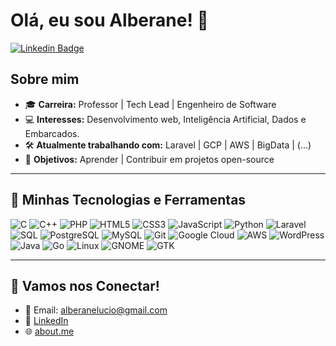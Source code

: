# Olá, eu sou Alberane! 👋
[![Linkedin Badge](https://img.shields.io/badge/-Alberane-blue?style=flat-square&logo=Linkedin&logoColor=white&link=https://www.linkedin.com/in/alberane)](https://www.linkedin.com/in/alberane)

## Sobre mim

- 🎓 **Carreira:** Professor | Tech Lead | Engenheiro de Software
- 💻 **Interesses:** Desenvolvimento web, Inteligência Artificial, Dados e Embarcados.
- 🛠 **Atualmente trabalhando com:** Laravel | GCP | AWS | BigData | (...)
- 🎯 **Objetivos:** Aprender | Contribuir em projetos open-source

---

## 🚀 Minhas Tecnologias e Ferramentas

![C](https://img.shields.io/badge/C-A8B9CC?style=for-the-badge&logo=c&logoColor=white)
![C++](https://img.shields.io/badge/C++-00599C?style=for-the-badge&logo=cplusplus&logoColor=white)
![PHP](https://img.shields.io/badge/PHP-777BB4?style=for-the-badge&logo=php&logoColor=white)
![HTML5](https://img.shields.io/badge/HTML5-E34F26?style=for-the-badge&logo=html5&logoColor=white)
![CSS3](https://img.shields.io/badge/CSS3-1572B6?style=for-the-badge&logo=css3&logoColor=white)
![JavaScript](https://img.shields.io/badge/JavaScript-F7DF1E?style=for-the-badge&logo=javascript&logoColor=black)
![Python](https://img.shields.io/badge/Python-3776AB?style=for-the-badge&logo=python&logoColor=white)
![Laravel](https://img.shields.io/badge/Laravel-FF2D20?style=for-the-badge&logo=laravel&logoColor=white)
![SQL](https://img.shields.io/badge/SQL-4479A1?style=for-the-badge&logo=database&logoColor=white)
![PostgreSQL](https://img.shields.io/badge/PostgreSQL-4169E1?style=for-the-badge&logo=postgresql&logoColor=white)
![MySQL](https://img.shields.io/badge/MySQL-4479A1?style=for-the-badge&logo=mysql&logoColor=white)
![Git](https://img.shields.io/badge/Git-F05032?style=for-the-badge&logo=git&logoColor=white)
![Google Cloud](https://img.shields.io/badge/Google%20Cloud-4285F4?style=for-the-badge&logo=google-cloud&logoColor=white)
![AWS](https://img.shields.io/badge/Amazon%20AWS-232F3E?style=for-the-badge&logo=amazon-aws&logoColor=white)
![WordPress](https://img.shields.io/badge/WordPress-21759B?style=for-the-badge&logo=wordpress&logoColor=white)
![Java](https://img.shields.io/badge/Java-007396?style=for-the-badge&logo=java&logoColor=white)
![Go](https://img.shields.io/badge/Go-00ADD8?style=for-the-badge&logo=go&logoColor=white)
![Linux](https://img.shields.io/badge/Linux-FCC624?style=for-the-badge&logo=linux&logoColor=black)
![GNOME](https://img.shields.io/badge/GNOME-4A86CF?style=for-the-badge&logo=gnome&logoColor=white)
![GTK](https://img.shields.io/badge/GTK-4A86CF?style=for-the-badge&logo=gtk&logoColor=white)


---

## 💬 Vamos nos Conectar!

- 📧 Email: [alberanelucio@gmail.com](mailto:alberanelucio@gmail.com)
- 💼 [LinkedIn](https://www.linkedin.com/in/alberane)
- 🌐 [about.me](https://about.me/alberane)

